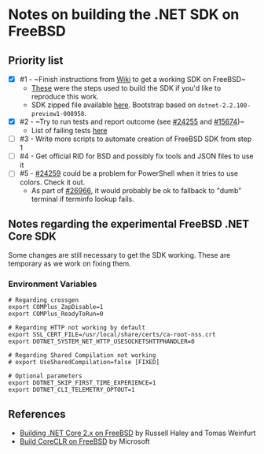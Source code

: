 # Notes on building the .NET SDK on FreeBSD

## Priority list

- [x] #1 - ~Finish instructions from [Wiki](https://github.com/dotnet/corefx/wiki/Building-.NET-Core--2.x-on-FreeBSD) to get a working SDK on FreeBSD~
  - [These](https://github.com/dotnet/corefx/wiki/Building-.NET-Core--2.x-on-FreeBSD#building-freebsd-sdk) were the steps used to build the SDK if you'd like to reproduce this work.
  - SDK zipped file available [here](http://distcache.FreeBSD.org/local-distfiles/dbn/dotnet/dotnetcli-freebsd.11-x64.zip). Bootstrap based on `dotnet-2.2.100-preview1-008958`.
- [x] #2 - ~Try to run tests and report outcome (see [#24255](https://github.com/dotnet/corefx/issues/24255) and [#15674](https://github.com/dotnet/coreclr/issues/15674))~
  - List of failing tests [here](https://github.com/dotnet/coreclr/issues/18067#issuecomment-403099320)
- [ ] #3 - Write more scripts to automate creation of FreeBSD SDK from step 1
- [ ] #4 - Get official RID for BSD and possibly fix tools and JSON files to use it
- [ ] #5 - [#24259](https://github.com/dotnet/corefx/issues/24259) could be a problem for PowerShell when it tries to use colors. Check it out.
  - As part of [#26966](https://github.com/dotnet/corefx/issues/26966), it would probably be ok to fallback to "dumb" terminal if terminfo lookup fails.
  
## Notes regarding the experimental FreeBSD .NET Core SDK

Some changes are still necessary to get the SDK working. These are temporary as we work on fixing them.

### Environment Variables

```
# Regarding crossgen
export COMPlus_ZapDisable=1
export COMPlus_ReadyToRun=0

# Regarding HTTP not working by default
export SSL_CERT_FILE=/usr/local/share/certs/ca-root-nss.crt
export DOTNET_SYSTEM_NET_HTTP_USESOCKETSHTTPHANDLER=0

# Regarding Shared Compilation not working
# export UseSharedCompilation=false [FIXED]

# Optional parameters
export DOTNET_SKIP_FIRST_TIME_EXPERIENCE=1
export DOTNET_CLI_TELEMETRY_OPTOUT=1
```

## References

- [Building .NET Core 2.x on FreeBSD](https://github.com/dotnet/corefx/wiki/Building-.NET-Core--2.x-on-FreeBSD) by Russell Haley and Tomas Weinfurt
- [Build CoreCLR on FreeBSD](https://github.com/dotnet/coreclr/blob/release/2.1/Documentation/building/freebsd-instructions.md) by Microsoft
